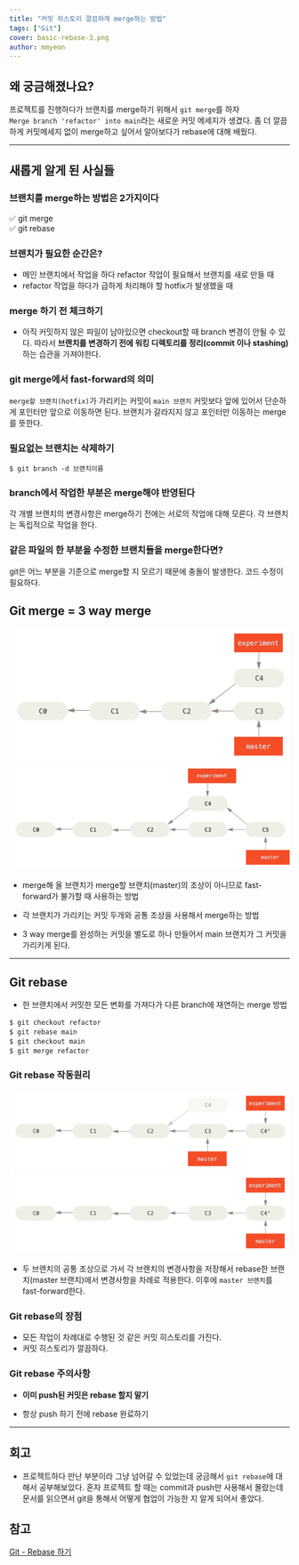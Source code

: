 ```yaml
---
title: "커밋 히스토리 깔끔하게 merge하는 방법"
tags: ["Git"]
cover: basic-rebase-3.png
author: mmyeon
---
```


## 왜 궁금해졌나요?

프로젝트를 진행하다가 브랜치를 merge하기 위해서 `git merge`를 하자 <br>
`Merge branch 'refactor' into main`라는 새로운 커밋 메세지가 생겼다.
좀 더 깔끔하게 커밋메세지 없이 merge하고 싶어서 알아보다가 rebase에 대해 배웠다.

---

## 새롭게 알게 된 사실들

### 브랜치를 merge하는 방법은 2가지이다

✅ git merge <br>
✅ git rebase

### 브랜치가 필요한 순간은?

- 메인 브랜치에서 작업을 하다 refactor 작업이 필요해서 브랜치를 새로 만들 때
- refactor 작업을 하다가 급하게 처리해야 할 hotfix가 발생했을 때

### merge 하기 전 체크하기

- 아직 커밋하지 않은 파일이 남아있으면 checkout할 때 branch 변경이 안될 수 있다. 따라서 <b>브랜치를 변경하기 전에 워킹 디렉토리를 정리(commit 이나 stashing)</b>하는 습관을 가져야한다.

### git merge에서 fast-forward의 의미

`merge할 브랜치(hotfix)`가 가리키는 커밋이 `main 브랜치` 커밋보다 앞에 있어서 단순하게 포인터만 앞으로 이동하면 된다. 브랜치가 갈라지지 않고 포인터만 이동하는 merge를 뜻한다.

### 필요없는 브랜치는 삭제하기

`$ git branch -d 브랜치이름`

### branch에서 작업한 부분은 merge해야 반영된다

각 개별 브랜치의 변경사항은 merge하기 전에는 서로의 작업에 대해 모른다. 각 브랜치는 독립적으로 작업을 한다.

### 같은 파일의 한 부분을 수정한 브랜치들을 merge한다면?

git은 어느 부분을 기준으로 merge할 지 모르기 때문에 충돌이 발생한다. 코드 수정이 필요하다.

## Git merge = 3 way merge

![merge screenshot](./basic-rebase-1.png)
![merge screenshot](./basic-rebase-2.png)

- merge해 올 브랜치가 merge할 브랜치(master)의 조상이 아니므로 fast-forward가 불가할 때 사용하는 방법

- 각 브랜치가 가리키는 커밋 두개와 공통 조상을 사용해서 merge하는 방법

- 3 way merge를 완성하는 커밋을 별도로 하나 만들어서 main 브랜치가 그 커밋을 가리키게 된다.

---

## Git rebase

- 한 브랜치에서 커밋한 모든 변화를 가져다가 다른 branch에 재연하는 merge 방법

```bash
$ git checkout refactor
$ git rebase main
$ git checkout main
$ git merge refactor
```

### Git rebase 작동원리

![merge screenshot](./basic-rebase-3.png)
![merge screenshot](./basic-rebase-4.png)

- 두 브랜치의 공통 조상으로 가서 각 브랜치의 변경사항을 저장해서 rebase한 브랜치(master 브랜치)에서 변경사항을 차례로 적용한다. 이후에 `master 브랜치`를 fast-forward한다.

### Git rebase의 장점

- 모든 작업이 차례대로 수행된 것 같은 커밋 히스토리를 가진다.
- 커밋 히스토리가 깔끔하다.

### Git rebase 주의사항

- <b>이미 push된 커밋은 rebase 할지 말기</b>

- 항상 push 하기 전에 rebase 완료하기

---

## 회고

- 프로젝트하다 만난 부분이라 그냥 넘어갈 수 있었는데 궁금해서 `git rebase`에 대해서 공부해보았다. 혼자 프로젝트 할 때는 commit과 push만 사용해서 몰랐는데 문서를 읽으면서 git을 통해서 어떻게 협업이 가능한 지 알게 되어서 좋았다.

## 참고

[Git - Rebase 하기](https://git-scm.com/book/ko/v2/Git-%EB%B8%8C%EB%9E%9C%EC%B9%98-Rebase-%ED%95%98%EA%B8%B0)
